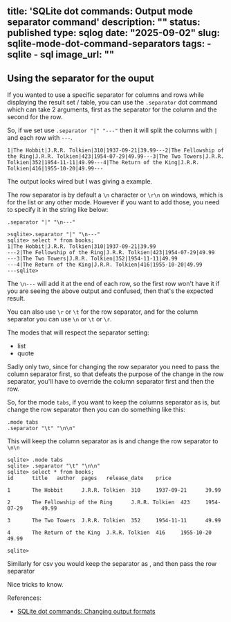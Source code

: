 title: 'SQLite dot commands: Output mode separator command'
description: ""
status: published
type: sqlog
date: "2025-09-02"
slug: sqlite-mode-dot-command-separators
tags:
    - sqlite
    - sql
image_url: ""
---

## Using the separator for the ouput

If you wanted to use a specific separator for columns and rows while displaying the result set / table, you can use the `.separator` dot command which can take 2 arguments, first as the separator for the column and the second for the row.

So, if we set use `.separator "|" "---"` then it will split the columns with `|` and each row with `---`. 

```
1|The Hobbit|J.R.R. Tolkien|310|1937-09-21|39.99---2|The Fellowship of the Ring|J.R.R. Tolkien|423|1954-07-29|49.99---3|The Two Towers|J.R.R. Tolkien|352|1954-11-11|49.99---4|The Return of the King|J.R.R. Tolkien|416|1955-10-20|49.99---
```

The output looks wired but I was giving a example.

The row separator is by default a `\n` character or `\r\n` on windows, which is for the list or any other mode. However if you want to add those, you need to specify it in the string like below:

```
.separator "|" "\n---"
```

```
>sqlite>.separator "|" "\n---"
sqlite> select * from books;
1|The Hobbit|J.R.R. Tolkien|310|1937-09-21|39.99
---2|The Fellowship of the Ring|J.R.R. Tolkien|423|1954-07-29|49.99
---3|The Two Towers|J.R.R. Tolkien|352|1954-11-11|49.99
---4|The Return of the King|J.R.R. Tolkien|416|1955-10-20|49.99
---sqlite>
```

The `\n---` will add it at the end of each row, so the first row won't have it if you are seeing the above output and confused, then that's the expected result.

You can also use `\r` or `\t` for the row separator, and for the column separator you can use `\n` or `\t` or `\r`.

The modes that will respect the separator setting:
- list
- quote

Sadly only two, since for changing the row separator you need to pass the column separator first, so that defeats the purpose of the change in the row separator, you'll have to override the column separator first and then the row.

So, for the mode `tabs`, if you want to keep the columns separator as is, but change the row separator then you can do something like this:
```
.mode tabs
.separator "\t" "\n\n"
```

This will keep the column separator as is and change the row separator to `\n\n`

```
sqlite> .mode tabs
sqlite> .separator "\t" "\n\n"
sqlite> select * from books;
id      title   author  pages   release_date    price

1       The Hobbit      J.R.R. Tolkien  310     1937-09-21      39.99

2       The Fellowship of the Ring      J.R.R. Tolkien  423     1954-07-29      49.99

3       The Two Towers  J.R.R. Tolkien  352     1954-11-11      49.99

4       The Return of the King  J.R.R. Tolkien  416     1955-10-20      49.99

sqlite>
```
Similarly for csv you would keep the separator as , and then pass the row separator

Nice tricks to know.

References:
- [SQLite dot commands: Changing output formats](https://www.sqlite.org/cli.html#changing_output_formats)
